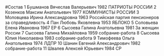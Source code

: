 #Состав
1 Бушманов Вячеслав Валерьевич 1982 ПАТРИОТЫ РОССИИ
2 Козенков Максим Анатольевич 1977 КОММУНИСТЫ РОССИИ
3 Моловцева Ирина Александровна 1963 Российская партия пенсионеров за справедливость
4 Пан Любовь Яковлевна 1953 ЯБЛОКО
5 Соловьева Елена Ивановна 1967 ЕР
6 Сысоева Галина Анатольевна 1981 За женщин России
7 Сысоева Галина Михайловна 1959 собрание-работа
8 Сысоева Юлия Николаевна 1983 собрание-работа
9 Тимофеева Ольга Анатольевна 1974 ЛДПР
10 Шанин Евгений Александрович 1982 собрание-работа
11 Швалев Алексей Юрьевич 1984 СР
